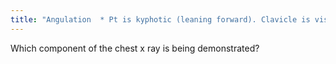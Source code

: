 ```yaml
---
title: "Angulation  * Pt is kyphotic (leaning forward). Clavicle is visible and lower than the first rib."
---
```

Which component of the chest x ray is being demonstrated?

